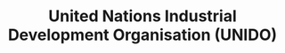 ---
title: United Nations Industrial Development Organisation (UNIDO)
details: |-
    The Council and UNIDO collaborate on a key component of the NQIP. Specifically, a quality awareness campaign across the country, development of a Consumer Charter, and establishment of a Training Centre.
---